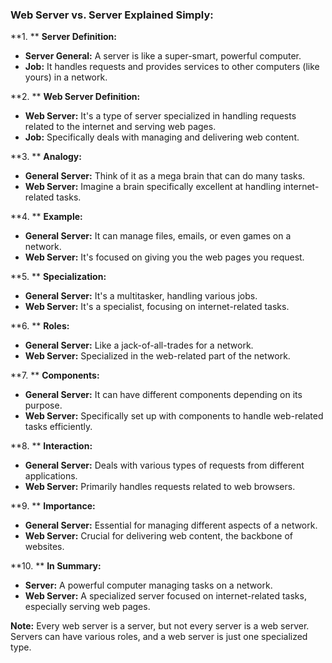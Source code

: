 
### Web Server vs. Server Explained Simply:

**1. ** **Server Definition:**
   - **Server General:** A server is like a super-smart, powerful computer.
   - **Job:** It handles requests and provides services to other computers (like yours) in a network.

**2. ** **Web Server Definition:**
   - **Web Server:** It's a type of server specialized in handling requests related to the internet and serving web pages.
   - **Job:** Specifically deals with managing and delivering web content.

**3. ** **Analogy:**
   - **General Server:** Think of it as a mega brain that can do many tasks.
   - **Web Server:** Imagine a brain specifically excellent at handling internet-related tasks.

**4. ** **Example:**
   - **General Server:** It can manage files, emails, or even games on a network.
   - **Web Server:** It's focused on giving you the web pages you request.

**5. ** **Specialization:**
   - **General Server:** It's a multitasker, handling various jobs.
   - **Web Server:** It's a specialist, focusing on internet-related tasks.

**6. ** **Roles:**
   - **General Server:** Like a jack-of-all-trades for a network.
   - **Web Server:** Specialized in the web-related part of the network.

**7. ** **Components:**
   - **General Server:** It can have different components depending on its purpose.
   - **Web Server:** Specifically set up with components to handle web-related tasks efficiently.

**8. ** **Interaction:**
   - **General Server:** Deals with various types of requests from different applications.
   - **Web Server:** Primarily handles requests related to web browsers.

**9. ** **Importance:**
   - **General Server:** Essential for managing different aspects of a network.
   - **Web Server:** Crucial for delivering web content, the backbone of websites.

**10. ** **In Summary:**
   - **Server:** A powerful computer managing tasks on a network.
   - **Web Server:** A specialized server focused on internet-related tasks, especially serving web pages.

**Note:** Every web server is a server, but not every server is a web server. Servers can have various roles, and a web server is just one specialized type.